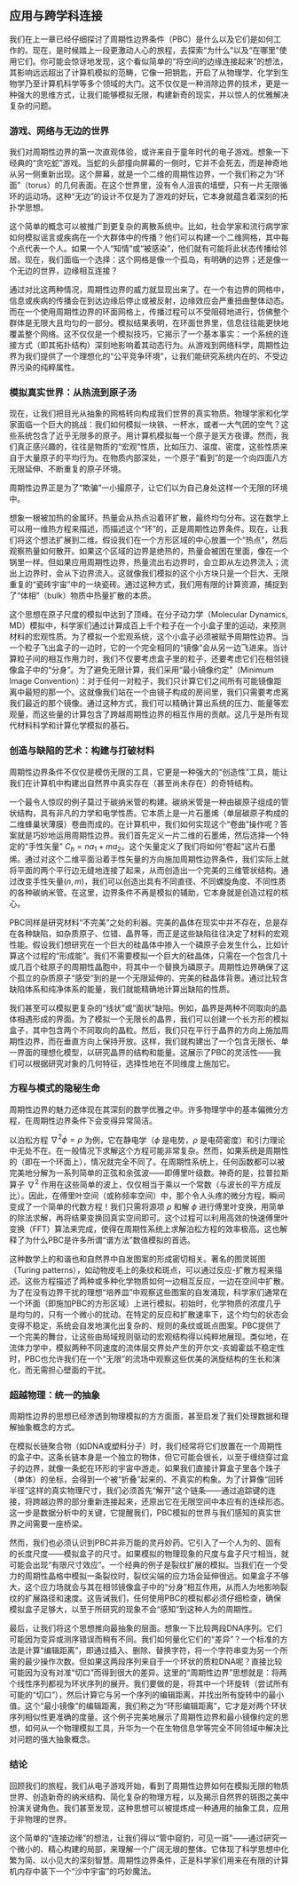 ## 应用与跨学科连接

我们在上一章已经仔细探讨了周期性边界条件（PBC）是什么以及它们是如何工作的。现在，是时候踏上一段更激动人心的旅程，去探索“为什么”以及“在哪里”使用它们。你可能会惊讶地发现，这个看似简单的“将空间的边缘连接起来”的想法，其影响远远超出了计算机模拟的范畴，它像一把钥匙，开启了从物理学、化学到生物学乃至计算机科学等多个领域的大门。这不仅仅是一种消除边界的技术，更是一种强大的思维方式，让我们能够模拟无限，构建新奇的现实，并以惊人的优雅解决复杂的问题。

### 游戏、网络与无边的世界

我们对周期性边界的第一次直观体验，或许来自于童年时代的电子游戏。想象一下经典的“贪吃蛇”游戏。当蛇的头部撞向屏幕的一侧时，它并不会死去，而是神奇地从另一侧重新出现。这个屏幕，就是一个二维的周期性边界，一个我们称之为“环面”（torus）的几何表面。在这个世界里，没有令人沮丧的墙壁，只有一片无限循环的运动场。这种“无边”的设计不仅是为了游戏的好玩，它本身就蕴含着深刻的拓扑学思想。

这个简单的概念可以被推广到更复杂的离散系统中。比如，社会学家和流行病学家如何模拟谣言或疾病在一个大群体中的传播？他们可以构建一个二维网格，其中每个点代表一个人。如果一个人“知情”或“被感染”，他们就有可能将此状态传播给邻居。现在，我们面临一个选择：这个网格是像一个孤岛，有明确的边界；还是像一个无边的世界，边缘相互连接？

通过对比这两种情况，周期性边界的威力就显现出来了。在一个有边界的网格中，信息或疾病的传播会在到达边缘后停止或被反射，边缘效应会严重扭曲整体动态。而在一个使用周期性边界的环面网格上，传播过程可以不受阻碍地进行，仿佛整个群体是无限大且均匀的一部分。模拟结果表明，在环面世界里，信息往往能更快地覆盖整个网络。这不仅仅是一个模拟技巧，它揭示了一个基本事实：一个系统的连接方式（即其拓扑结构）深刻地影响着其动态行为。从游戏到网络科学，周期性边界为我们提供了一个理想化的“公平竞争环境”，让我们能研究系统内在的、不受边界污染的纯粹属性。

### 模拟真实世界：从热流到原子汤

现在，让我们把目光从抽象的网格转向构成我们世界的真实物质。物理学家和化学家面临一个巨大的挑战：我们如何模拟一块铁、一杯水，或者一大气团的空气？这些系统包含了近乎无限多的原子。用计算机模拟每一个原子是天方夜谭。然而，我们真正感兴趣的，往往是物质的“宏观”性质，比如压力、温度、密度，这些性质来自于大量原子的平均行为。在物质内部深处，一个原子“看到”的是一个向四面八方无限延伸、不断重复的原子环境。

周期性边界正是为了“欺骗”一小撮原子，让它们以为自己身处这样一个无限的环境中。

想象一根被加热的金属环。热量会从热点沿着环扩散，最终均匀分布。这在数学上可以用一维热方程来描述，而描述这个“环”的，正是周期性边界条件。现在，让我们将这个想法扩展到二维。假设我们在一个方形区域的中心放置一个“热点”，然后观察热量如何散开。如果这个区域的边界是绝热的，热量会被困在里面，像在一个锅里一样。但如果应用周期性边界，热量流出右边界时，会立即从左边界流入；流出上边界时，会从下边界流入。这就像我们模拟的这个小方块只是一个巨大、无限重复的“瓷砖宇宙”中的一块瓷砖。通过这种方式，我们用有限的计算资源，捕捉到了“体相”（bulk）物质中热量扩散的本质。

这个思想在原子尺度的模拟中达到了顶峰。在分子动力学（Molecular Dynamics, MD）模拟中，科学家们通过计算成百上千个粒子在一个小盒子里的运动，来预测材料的宏观性质。为了模拟一个宏观系统，这个小盒子必须被赋予周期性边界。当一个粒子飞出盒子的一边时，它的一个完全相同的“镜像”会从另一边飞进来。当计算粒子间的相互作用力时，我们不仅要考虑盒子里的粒子，还要考虑它们在相邻镜像盒子中的“分身”。为了避免无限计算，我们采用“最小镜像约定”（Minimum Image Convention）：对于任何一对粒子，我们只计算它们之间所有可能镜像距离中最短的那一个。这就像我们站在一个由镜子构成的房间里，我们只需要考虑离我们最近的那个镜像。通过这种方式，我们可以精确计算出系统的压力、能量等宏观量，而这些量的计算包含了跨越周期性边界的相互作用的贡献。这几乎是所有现代材料科学和计算化学模拟的基石。

### 创造与缺陷的艺术：构建与打破材料

周期性边界条件不仅仅是模仿无限的工具，它更是一种强大的“创造性”工具，能让我们在计算机中构建出自然界中真实存在（甚至尚未存在）的奇特结构。

一个最令人惊叹的例子莫过于碳纳米管的构建。碳纳米管是一种由碳原子组成的管状结构，具有非凡的力学和电学性质。它本质上是一片石墨烯（单层碳原子构成的二维蜂巢状薄膜）卷曲而成的。在计算机中，我们如何实现这个“卷曲”操作呢？答案就是巧妙地运用周期性边界。我们首先定义一片二维的石墨烯，然后选择一个特定的“手性矢量” $C_h = n a_1 + m a_2$。这个矢量定义了我们将如何“卷起”这片石墨烯。通过对这个二维平面沿着手性矢量的方向施加周期性边界条件，我们实际上就将平面的两个平行边无缝地连接了起来，从而创造出一个完美的三维管状结构。通过改变手性矢量$(n,m)$，我们可以创造出具有不同直径、不同螺旋角度、不同性质的各种碳纳米管。在这里，边界条件不再是模拟的辅助，它本身就是创造过程的核心。

PBC同样是研究材料“不完美”之处的利器。完美的晶体在现实中并不存在，总是存在各种缺陷，如杂质原子、位错、晶界等，而正是这些缺陷往往决定了材料的宏观性能。假设我们想研究在一个巨大的硅晶体中掺入一个磷原子会发生什么，比如计算这个过程的“形成能”。我们不需要模拟一个巨大的硅晶体，只需在一个包含几十或几百个硅原子的周期性晶胞中，将其中一个替换为磷原子。周期性边界确保了这个孤立的杂质原子“感受”到的是一个无限延伸的、完美的硅晶体背景。通过比较含缺陷体系和纯净体系的能量，我们就能精确地计算出缺陷的性质。

我们甚至可以模拟更复杂的“线状”或“面状”缺陷。例如，晶界是两种不同取向的晶体相遇形成的界面。为了模拟一个无限长的晶界，我们可以创建一个长方形的模拟盒子，其中包含两个不同取向的晶粒。然后，我们只在平行于晶界的方向上施加周期性边界，而在垂直方向上保持开放。这样，我们就构建出了一个包含无限长、单一界面的理想化模型，以研究晶界的结构和能量。这展示了PBC的灵活性——我们可以根据研究对象的几何特征，选择性地在不同维度上施加它。

### 方程与模式的隐秘生命

周期性边界的魅力还体现在其深刻的数学优雅之中。许多物理学中的基本偏微分方程，在周期性边界条件下会变得异常简洁。

以泊松方程 $\nabla^2 \phi = \rho$ 为例，它在静电学（$\phi$ 是电势，$\rho$ 是电荷密度）和引力理论中无处不在。在一般情况下求解这个方程可能非常复杂。然而，如果系统是周期性的（即在一个环面上），情况就完全不同了。在周期性系统上，任何函数都可以被完美地分解为一系列简单的正弦和余弦波——即傅里叶级数。神奇的是，拉普拉斯算子 $\nabla^2$ 作用在这些简单的波上，仅仅相当于乘以一个常数（与波长的平方成反比）。因此，在傅里叶空间（或称频率空间）中，那个令人头疼的微分方程，瞬间变成了一个简单的代数方程！我们只需将源项 $\rho$ 和解 $\phi$ 进行傅里叶变换，用简单的除法求解，再将结果变换回真实空间即可。这个过程可以利用高效的快速傅里叶变换（FFT）算法来完成，使得在周期性系统上求解泊松方程的效率极高。这也解释了为什么PBC是许多所谓“谱方法”数值模拟的首选。

这种数学上的和谐也和自然界中自发图案的形成密切相关。著名的图灵斑图（Turing patterns），如动物皮毛上的条纹和斑点，可以通过反应-扩散方程来描述。这些方程描述了两种或多种化学物质如何一边相互反应，一边在空间中扩散。为了在没有边界干扰的理想“培养皿”中观察这些图案的自发涌现，科学家们通常在一个环面（即施加PBC的方形区域）上进行模拟。初始时，化学物质的浓度几乎是均匀的，只有一个微小的扰动。在特定的反应和扩散速率下，这个均匀的状态会变得不稳定，系统会自发地演化出复杂的、规则的条纹或斑点图案。PBC提供了一个完美的舞台，让这些由局域规则驱动的宏观结构得以纯粹地展现。类似地，在流体力学中，模拟两种不同速度的流体层交界处产生的开尔文-亥姆霍兹不稳定性时，PBC也允许我们在一个“无限”的流场中观察这些优美的涡旋结构的生长和演化，而无需担心壁面的干扰。

### 超越物理：统一的抽象

周期性边界的思想已经渗透到物理模拟的方方面面，甚至启发了我们处理数据和理解抽象概念的方式。

在模拟长链聚合物（如DNA或塑料分子）时，我们经常将它们放置在一个周期性的盒子中。这条长链本身是一个独立的物体，但它可能会很长，以至于缠绕穿过盒子的边界，就像一条蛇在环形的宇宙中游走。如果我们直接计算盒子里各个珠子（单体）的坐标，会得到一个被“折叠”起来的、不真实的构象。为了计算像“回转半径”这样的真实物理尺寸，我们必须首先“解开”这个链条——通过追踪键的连接，将跨越边界的部分重新连接起来，还原出它在无限空间中本应有的连续形态。这一步是数据分析中的关键，它提醒我们，PBC模拟的世界与我们感知的真实世界之间需要一座桥梁。

然而，我们也必须认识到PBC并非万能的灵丹妙药。它引入了一个人为的、固有的长度尺度——模拟盒子的尺寸。如果模拟的物理现象的尺度与盒子尺寸相当，就可能会出现“有限尺寸效应”。一个经典的例子是裂纹扩展的模拟。当我们在一个受力的周期性晶格中模拟一条裂纹时，裂纹尖端的应力场会延伸很远。如果盒子不够大，这个应力场就会与其在相邻镜像盒子中的“分身”相互作用，从而人为地影响裂纹的扩展路径和速度。这告诫我们，任何使用PBC的模拟都必须仔细检查，确保模拟盒子足够大，以至于所研究的现象不会“感知”到这种人为的周期性。

最后，让我们将这个思想推向最抽象的层面。想象一下比较两段DNA序列。它们可能因为变异或测序错误而稍有不同。我们如何量化它们的“差异”？一个标准的方法是计算“编辑距离”，即通过插入、删除、替换字符，将一个字符串变为另一个所需的最少操作次数。但如果这两段序列来自于一个环状的质粒DNA呢？直接比较可能因为没有对准“切口”而得到很大的差异。这里的“周期性边界”思想就是：将两个线性序列都视为环状序列的展开。我们要做的是，将其中一个环旋转（尝试所有可能的“切口”），然后计算它与另一个序列的编辑距离，并找出所有旋转中的最小值。这个“最小镜像”的编辑距离，我们称之为“环形编辑距离”，它才是对两个环状序列相似性更准确的度量。这个例子完美地展示了周期性边界和最小镜像约定的思想，如何从一个物理模拟工具，升华为一个在生物信息学等完全不同领域中解决比对问题的强大抽象概念。

### 结论

回顾我们的旅程，我们从电子游戏开始，看到了周期性边界如何在模拟无限的物质世界、创造新奇的纳米结构、简化复杂的物理方程，以及揭示自然界的斑图之美中扮演关键角色。我们甚至发现，这种思想可以被提炼成一种通用的抽象工具，应用于非物理的世界。

这个简单的“连接边缘”的想法，让我们得以“管中窥豹，可见一斑”——通过研究一个微小的、精心构建的局部，来理解一个广阔无垠的整体。它体现了科学思想中化繁为简、以小见大的深刻智慧。周期性边界条件，正是科学家们用来在有限的计算机内存中装下一个“沙中宇宙”的巧妙魔法。